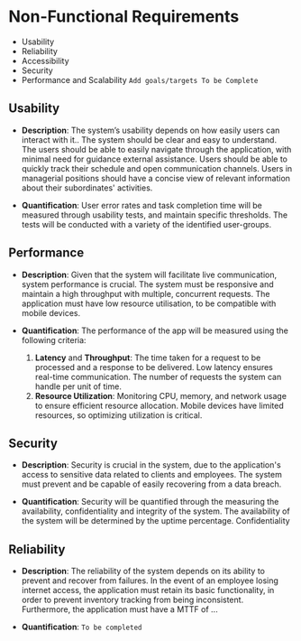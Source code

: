  # Non-Functional Requirements

- Usability
- Reliability
- Accessibility
- Security
- Performance and Scalability
`Add goals/targets To be Complete`
## Usability 
- **Description**: The system’s usability depends on how easily users can interact with it.. The system should be clear and easy to understand. The users should be able to easily navigate through the application, with minimal need for guidance external assistance. Users should be able to quickly track their schedule and open communication channels. Users in managerial positions should have a concise view of relevant information about their subordinates' activities.
  
- **Quantification**: User error rates and task completion time will be measured through usability tests, and  maintain specific thresholds. The tests will be conducted with a variety of the identified user-groups.

## Performance
- **Description**: Given that the system will facilitate live communication, system performance is crucial. The system must be responsive and maintain a high throughput with multiple, concurrent requests.  The application must have low resource utilisation, to be compatible with mobile devices.  
  
- **Quantification**: The performance of the app will be measured using the following criteria:
  1. **Latency** and **Throughput**: The time taken for a request to be processed and a response to be delivered. Low latency ensures real-time communication. The number of requests the system can handle per unit of time.
  2. **Resource Utilization**: Monitoring CPU, memory, and network usage to ensure efficient resource allocation. Mobile devices have limited resources, so optimizing utilization is critical.

## Security
- **Description**: Security is crucial in the system, due to the application's access to sensitive data related to clients and employees. The system must prevent and be capable of easily recovering from a data breach.
  
- **Quantification**:  Security will be quantified through the measuring the availability, confidentiality and integrity of the system.
  The availability of the system will be determined by the uptime percentage.
  Confidentiality

## Reliability
- **Description**: The reliability of the system depends on its ability to prevent and recover from failures. In the event of an employee losing internet access, the application must retain its basic functionality, in order to prevent inventory tracking from being inconsistent. Furthermore, the application must have a MTTF  of ...
  
- **Quantification**:  `To be completed`